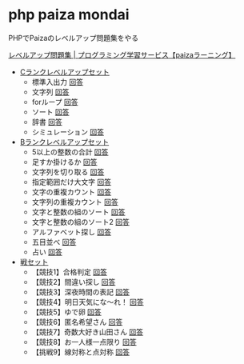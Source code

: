 # php paiza mondai

PHPでPaizaのレベルアップ問題集をやる

[レベルアップ問題集 | プログラミング学習サービス【paizaラーニング】](https://paiza.jp/works/mondai)

* [Cランクレベルアップセット](https://paiza.jp/works/mondai/c_rank_level_up_problems)
    * 標準入出力 [回答](cranklevelup/01.php)
    * 文字列 [回答](cranklevelup/02.php)
    * forループ [回答](cranklevelup/03.php)
    * ソート [回答](cranklevelup/04.php)
    * 辞書 [回答](cranklevelup/05.php)
    * シミュレーション [回答](cranklevelup/06.php)
* [Bランクレベルアップセット](https://paiza.jp/works/mondai/prob60/problem_index)
    * 5以上の整数の合計 [回答](branklevelup/01.php)
    * 足すか掛けるか [回答](branklevelup/02.php)
    * 文字列を切り取る [回答](branklevelup/03.php)
    * 指定範囲だけ大文字 [回答](branklevelup/04.php)
    * 文字の重複カウント [回答](branklevelup/05.php)
    * 文字列の重複カウント [回答](branklevelup/06.php)
    * 文字と整数の組のソート [回答](branklevelup/07.php)
    * 文字と整数の組のソート2 [回答](branklevelup/08.php)
    * アルファベット探し [回答](branklevelup/09.php)
    * 五目並べ [回答](branklevelup/10.php)
    * 占い [回答](branklevelup/11.php)
* [戦セット](https://paiza.jp/works/mondai/warset/problem_index)
    * 【競技1】合格判定 [回答](warset/01.php)
    * 【競技2】間違い探し [回答](warset/02.php)
    * 【競技3】深夜時間の表記 [回答](warset/03.php)
    * 【競技4】明日天気にな〜れ！ [回答](warset/04.php)
    * 【競技5】ゆで卵 [回答](warset/05.php)
    * 【競技6】匿名希望さん [回答](warset/06.php)
    * 【競技7】奇数大好き山田さん [回答](warset/07.php)
    * 【競技8】お一人様一点限り [回答](warset/08.php)
    * 【挑戦9】線対称と点対称 [回答](warset/09.php)
